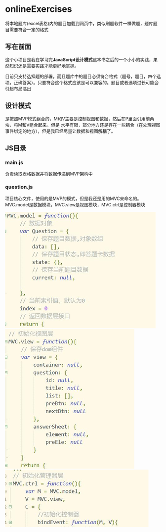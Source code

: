 # onlineExercises
将本地题库(excel表格)内的题目加载到网页中，类似刷题软件一样做题，题库题目需要符合一定的格式

## 写在前面
这个小项目是我在学习完**JavaScript设计模式**这本书之后的一个小小的实践，果然知识还是需要实践才能更好地掌握。

目前只支持选择题的部署，而且题库中的题目必须符合格式（题号，题目，四个选项，正确答案）。只要符合这个格式应该是可以兼容的。题目或者选项过长可能会引起布局溢出

## 设计模式
是按照MVP模式组合的，M和V主要是控制视图和数据，然后在P里面引用前两块，将M和V组合起来。但是
水平有限，部分地方还是存在一些耦合（在处理视图事件绑定的地方），但是我已经尽量让数据和视图解耦了。

## JS目录
### main.js
负责读取表格数据并将数据传递到MVP架构中
### question.js
项目核心文件，使用的是MVP的模式，但是我还是用的MVC来命名的。MVC.model是数据模块，MVC.view是视图模块，MVC.ctrl是控制器模块


![model](README_files/1.jpg)
![view](README_files/2.jpg)
![ctrl](README_files/3.jpg)
